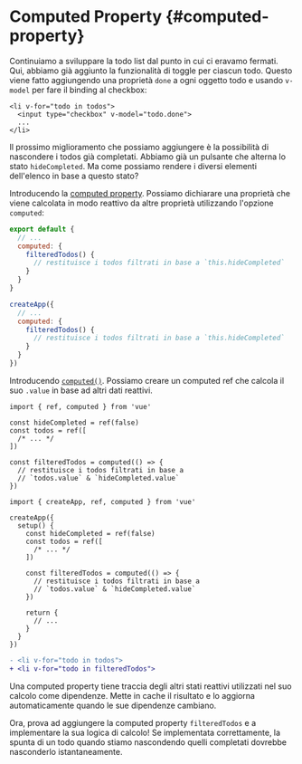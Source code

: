 # Computed Property {#computed-property}

Continuiamo a sviluppare la todo list dal punto in cui ci eravamo fermati. Qui, abbiamo già aggiunto la funzionalità di toggle per ciascun todo. Questo viene fatto aggiungendo una proprietà `done` a ogni oggetto todo e usando `v-model` per fare il binding al checkbox:

```vue-html{2}
<li v-for="todo in todos">
  <input type="checkbox" v-model="todo.done">
  ...
</li>
```

Il prossimo miglioramento che possiamo aggiungere è la possibilità di nascondere i todos già completati. Abbiamo già un pulsante che alterna lo stato `hideCompleted`. Ma come possiamo rendere i diversi elementi dell'elenco in base a questo stato? 

<div class="options-api">

Introducendo la <a target="_blank" href="/guide/essentials/computed.html">computed property</a>. Possiamo dichiarare una proprietà che viene calcolata in modo reattivo da altre proprietà utilizzando l'opzione `computed`:

<div class="sfc">

```js
export default {
  // ...
  computed: {
    filteredTodos() {
      // restituisce i todos filtrati in base a `this.hideCompleted`
    }
  }
}
```

</div>
<div class="html">

```js
createApp({
  // ...
  computed: {
    filteredTodos() {
      // restituisce i todos filtrati in base a `this.hideCompleted`
    }
  }
})
```

</div>

</div>
<div class="composition-api">

Introducendo <a target="_blank" href="/guide/essentials/computed.html">`computed()`</a>. Possiamo creare un computed ref che calcola il suo `.value` in base ad altri dati reattivi.

<div class="sfc">

```js{8-11}
import { ref, computed } from 'vue'

const hideCompleted = ref(false)
const todos = ref([
  /* ... */
])

const filteredTodos = computed(() => {
  // restituisce i todos filtrati in base a 
  // `todos.value` & `hideCompleted.value`
})
```

</div>
<div class="html">

```js{10-13}
import { createApp, ref, computed } from 'vue'

createApp({
  setup() {
    const hideCompleted = ref(false)
    const todos = ref([
      /* ... */
    ])

    const filteredTodos = computed(() => {
      // restituisce i todos filtrati in base a 
      // `todos.value` & `hideCompleted.value`
    })

    return {
      // ...
    }
  }
})
```

</div>

</div>

```diff
- <li v-for="todo in todos">
+ <li v-for="todo in filteredTodos">
```

Una computed property tiene traccia degli altri stati reattivi utilizzati nel suo calcolo come dipendenze. Mette in cache il risultato e lo aggiorna automaticamente quando le sue dipendenze cambiano.

Ora, prova ad aggiungere la computed property `filteredTodos` e a implementare la sua logica di calcolo! Se implementata correttamente, la spunta di un todo quando stiamo nascondendo quelli completati dovrebbe nasconderlo istantaneamente.
